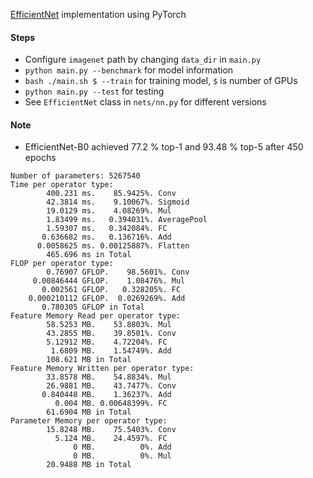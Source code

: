 [EfficientNet](https://arxiv.org/abs/1905.11946) implementation using PyTorch

#### Steps
* Configure `imagenet` path by changing `data_dir` in `main.py`
* `python main.py --benchmark` for model information
* `bash ./main.sh $ --train` for training model, `$` is number of GPUs
* `python main.py --test` for testing
* See `EfficientNet` class in `nets/nn.py` for different versions

#### Note
* EfficientNet-B0 achieved 77.2 % top-1 and 93.48 % top-5 after 450 epochs

```
Number of parameters: 5267540
Time per operator type:
        400.231 ms.    85.9425%. Conv
        42.3814 ms.    9.10067%. Sigmoid
        19.0129 ms.    4.08269%. Mul
        1.83499 ms.   0.394031%. AveragePool
        1.59307 ms.   0.342084%. FC
       0.636682 ms.   0.136716%. Add
      0.0058625 ms. 0.00125887%. Flatten
        465.696 ms in Total
FLOP per operator type:
        0.76907 GFLOP.    98.5601%. Conv
     0.00846444 GFLOP.    1.08476%. Mul
       0.002561 GFLOP.   0.328205%. FC
    0.000210112 GFLOP.  0.0269269%. Add
       0.780305 GFLOP in Total
Feature Memory Read per operator type:
        58.5253 MB.    53.8803%. Mul
        43.2855 MB.    39.8501%. Conv
        5.12912 MB.    4.72204%. FC
         1.6809 MB.    1.54749%. Add
        108.621 MB in Total
Feature Memory Written per operator type:
        33.8578 MB.    54.8834%. Mul
        26.9881 MB.    43.7477%. Conv
       0.840448 MB.    1.36237%. Add
          0.004 MB. 0.00648399%. FC
        61.6904 MB in Total
Parameter Memory per operator type:
        15.8248 MB.    75.5403%. Conv
          5.124 MB.    24.4597%. FC
              0 MB.          0%. Add
              0 MB.          0%. Mul
        20.9488 MB in Total
```

